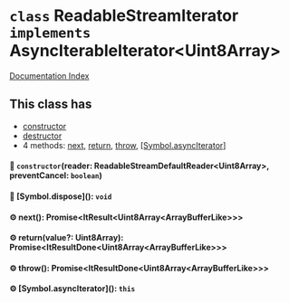 # `class` ReadableStreamIterator `implements` AsyncIterableIterator\<Uint8Array>

[Documentation Index](../README.md)

## This class has

- [constructor](#-constructorreader-readablestreamdefaultreaderuint8array-preventcancel-boolean)
- [destructor](#-symboldispose-void)
- 4 methods:
[next](#-next-promiseitresultuint8arrayarraybufferlike),
[return](#-returnvalue-uint8array-promiseitresultdoneuint8arrayarraybufferlike),
[throw](#-throw-promiseitresultdoneuint8arrayarraybufferlike),
[\[Symbol.asyncIterator\]](#-symbolasynciterator-this)


#### 🔧 `constructor`(reader: ReadableStreamDefaultReader\<Uint8Array>, preventCancel: `boolean`)



#### 🔨 \[Symbol.dispose](): `void`



#### ⚙ next(): Promise\<ItResult\<Uint8Array\<ArrayBufferLike>>>



#### ⚙ return(value?: Uint8Array): Promise\<ItResultDone\<Uint8Array\<ArrayBufferLike>>>



#### ⚙ throw(): Promise\<ItResultDone\<Uint8Array\<ArrayBufferLike>>>



#### ⚙ \[Symbol.asyncIterator](): `this`



